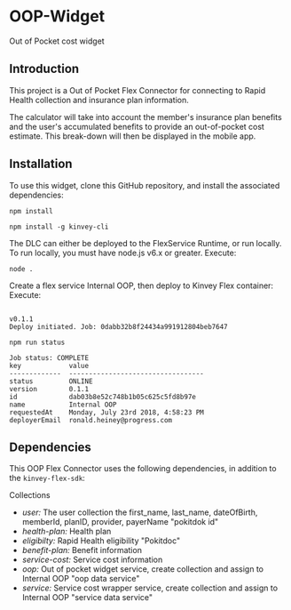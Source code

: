 # OOP-Widget
Out of Pocket cost widget
## Introduction

This project is a Out of Pocket Flex Connector for connecting to Rapid Health collection and insurance plan information.

The calculator will take into account the member's insurance plan benefits and the user's accumulated benefits to provide an out-of-pocket cost estimate. This break-down will then be displayed in the mobile app.


## Installation

To use this widget, clone this GitHub repository, and install the associated dependencies:

```npm install```

```npm install -g kinvey-cli```

The DLC can either be deployed to the FlexService Runtime, or run locally.  To run locally, you must have node.js
v6.x or greater.  Execute:

```node .```

Create a flex service Internal OOP, then deploy to Kinvey Flex container:
  Execute:

```npm run deploy

v0.1.1
Deploy initiated. Job: 0dabb32b8f24434a991912804beb7647

npm run status

Job status: COMPLETE
key            value                             
-------------  ----------------------------------
status         ONLINE                            
version        0.1.1                             
id             dab03b8e52c748b1b05c625c5fd8b97e  
name           Internal OOP                      
requestedAt    Monday, July 23rd 2018, 4:58:23 PM
deployerEmail  ronald.heiney@progress.com        
```
## Dependencies

This OOP Flex Connector uses the following dependencies, in addition to the `kinvey-flex-sdk`:

Collections

* *user:* The user collection the first_name, last_name, dateOfBirth, memberId, planID, provider, payerName "pokitdok id"
* *health-plan:* Health plan 
* *eligibilty:* Rapid Health eligibility "Pokitdoc"
* *benefit-plan:* Benefit information
* *service-cost:* Service cost information
* *oop:* Out of pocket widget service, create collection and assign to Internal OOP "oop data service" 
* *service:* Service cost wrapper service, create collection and assign to Internal OOP "service data service"



